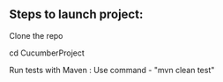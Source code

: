 ## Steps to launch project:

Clone the repo

cd CucumberProject

Run tests with Maven : Use command - "mvn clean test"
